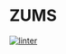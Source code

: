 # ZUMS
[![linter](https://github.com/ranopashec/ZUMS/workflows/linter/badge.svg)](https://github.com/marketplace/actions/super-linter)         
